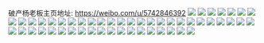 破产杨老板主页地址: https://weibo.com/u/5742846392 
![](https://wx4.sinaimg.cn/mw2000/006gEoGIly1h8vrejmi7nj30u0140jwy.jpg) 
![](https://wx4.sinaimg.cn/mw2000/006gEoGIly1h8vrek29agj30u0140td9.jpg) 
![](https://wx4.sinaimg.cn/mw2000/006gEoGIly1h8vrepyjtgj30u00u0tcd.jpg) 
![](https://wx4.sinaimg.cn/mw2000/006gEoGIly1gx6gv53qb4j30u0140wne.jpg) 
![](https://wx4.sinaimg.cn/mw2000/006gEoGIly1gx6gv5e3l6j30u0140k0a.jpg) 
![](https://wx4.sinaimg.cn/mw2000/006gEoGIly1grrcqb31f8j30u00u07ej.jpg) 
![](https://wx4.sinaimg.cn/mw2000/006gEoGIly1grrcqa35htj30u00u0wl8.jpg) 
![](https://wx4.sinaimg.cn/mw2000/006gEoGIly1grrcq9o2a2j30u00u0q9x.jpg) 
![](https://wx4.sinaimg.cn/mw2000/006gEoGIly1grrcq8ly00j30u011iwtd.jpg) 
![](https://wx4.sinaimg.cn/mw2000/006gEoGIly1grrcq913i8j30u00u0dly.jpg) 
![](https://wx4.sinaimg.cn/mw2000/006gEoGIly1grrcrwjogaj30u00u0ajp.jpg) 
![](https://wx4.sinaimg.cn/mw2000/006gEoGIly1grrcqaqmyyj30u00u0q8x.jpg) 
![](https://wx4.sinaimg.cn/mw2000/006gEoGIly1grrcq9d3qej30u00u0jvx.jpg) 
![](https://wx4.sinaimg.cn/mw2000/006gEoGIly1grrcqafc2gj30u0140ae9.jpg) 
![](https://wx4.sinaimg.cn/mw2000/006gEoGIly1grc0r7dyl1j32c0340u0x.jpg) 
![](https://wx4.sinaimg.cn/mw2000/006gEoGIly1grc0r4ibeuj32c02c04qp.jpg) 
![](https://wx4.sinaimg.cn/mw2000/006gEoGIly1grc0r9vm27j32c0340u0x.jpg) 
![](https://wx4.sinaimg.cn/mw2000/006gEoGIly1grc0r2jsbjj32c02c0quh.jpg) 
![](https://wx4.sinaimg.cn/mw2000/006gEoGIly1grc0qy8heqj32c02c0tqz.jpg) 
![](https://wx4.sinaimg.cn/mw2000/006gEoGIly1grc0quw6b0j31sc1sc4kh.jpg) 
![](https://wx4.sinaimg.cn/mw2000/006gEoGIly1grc0qzlln0j32c02c01kx.jpg) 
![](https://wx4.sinaimg.cn/mw2000/006gEoGIly1grc0r0t9goj32c02c0tsw.jpg) 
![](https://wx4.sinaimg.cn/mw2000/006gEoGIly1grc0qwl4eoj32c02c0hdt.jpg) 
![](https://wx4.sinaimg.cn/mw2000/006gEoGIgy1gk6yxr5e8aj30yi1pctlr.jpg) 
![](https://wx4.sinaimg.cn/mw2000/006gEoGIgy1gilbbxqqtzj30u00u0tgo.jpg) 
![](https://wx4.sinaimg.cn/mw2000/006gEoGIgy1gdnvcvs9z5j31h61h61kd.jpg) 
![](https://wx4.sinaimg.cn/mw2000/006gEoGIgy1gdnvcwwlvpj31o01o04qp.jpg) 
![](https://wx4.sinaimg.cn/mw2000/006gEoGIgy1gdnvcxq3coj31o01o0b29.jpg) 
![](https://wx4.sinaimg.cn/mw2000/006gEoGIgy1gdnvcybzt5j31i61i61ik.jpg) 
![](https://wx4.sinaimg.cn/mw2000/006gEoGIgy1gcdmejcnapj31o01o0qv5.jpg) 
![](https://wx4.sinaimg.cn/mw2000/006gEoGIgy1gcdmegvtu1j31o01o0x6p.jpg) 
![](https://wx4.sinaimg.cn/mw2000/006gEoGIgy1gbtcon527dj32c02c04qq.jpg) 
![](https://wx4.sinaimg.cn/mw2000/006gEoGIgy1gbtcos0bn9j32c02c07u5.jpg) 
![](https://wx4.sinaimg.cn/mw2000/006gEoGIgy1gbtcovxp4gj32c02c0qv5.jpg) 
![](https://wx4.sinaimg.cn/mw2000/006gEoGIgy1gbtcpqm40yj32c02c04qq.jpg) 
![](https://wx4.sinaimg.cn/mw2000/006gEoGIgy1gbtcpv0o9oj32c02c0e81.jpg) 
![](https://wx4.sinaimg.cn/mw2000/006gEoGIgy1gbtcq0n5vej32c02c04qp.jpg) 
![](https://wx4.sinaimg.cn/mw2000/006gEoGIgy1gah6z6azztj31400u0jz1.jpg) 
![](https://wx4.sinaimg.cn/mw2000/006gEoGIgy1gah6z9x109j30u00u0gu9.jpg) 
![](https://wx4.sinaimg.cn/mw2000/006gEoGIgy1g8jv40nw7vj32c0340kjl.jpg) 
![](https://wx4.sinaimg.cn/mw2000/006gEoGIgy1g7yfjrker8j30u047tqm8.jpg) 
![](https://wx4.sinaimg.cn/mw2000/006gEoGIgy1g7ma2v98oxj32c02c0b2a.jpg) 
![](https://wx4.sinaimg.cn/mw2000/006gEoGIgy1g7eg73n6afj32c02c0npd.jpg) 
![](https://wx4.sinaimg.cn/mw2000/006gEoGIgy1g7eg726drhj32c02c0qv5.jpg) 
![](https://wx4.sinaimg.cn/mw2000/006gEoGIgy1g7eg74tzwmj32c02c0qv5.jpg) 
![](https://wx4.sinaimg.cn/mw2000/006gEoGIgy1g7eg764pjpj32c02c0kjl.jpg) 
![](https://wx4.sinaimg.cn/mw2000/006gEoGIgy1g7eg712fpqj32c02c0u0x.jpg) 
![](https://wx4.sinaimg.cn/mw2000/006gEoGIgy1g7d6lbstnej32c02c0qv5.jpg) 
![](https://wx4.sinaimg.cn/mw2000/006gEoGIgy1g7d6ldb7hrj32c02c0npd.jpg) 
![](https://wx4.sinaimg.cn/mw2000/006gEoGIgy1g7d6le5ddaj32c02c07wh.jpg) 
![](https://wx4.sinaimg.cn/mw2000/006gEoGIly1g768m3qr7kj30u00u0wnb.jpg) 
